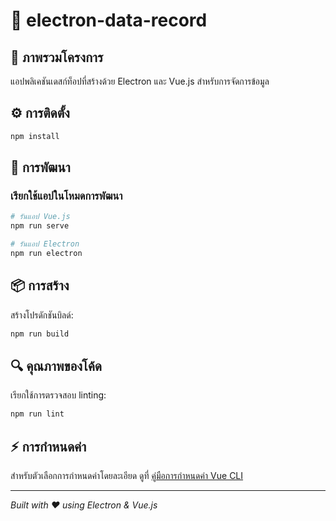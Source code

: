 # 📱 electron-data-record

## 🌟 ภาพรวมโครงการ
แอปพลิเคชันเดสก์ท็อปที่สร้างด้วย Electron และ Vue.js สำหรับการจัดการข้อมูล

## ⚙️ การติดตั้ง
```bash
npm install
```

## 🚀 การพัฒนา
### เรียกใช้แอปในโหมดการพัฒนา
```bash
# รันแอป Vue.js
npm run serve

# รันแอป Electron
npm run electron
```

## 📦 การสร้าง
สร้างโปรดักชันบิลด์:
```bash
npm run build
```

## 🔍 คุณภาพของโค้ด
เรียกใช้การตรวจสอบ linting:
```bash
npm run lint
```

## ⚡ การกำหนดค่า
สำหรับตัวเลือกการกำหนดค่าโดยละเอียด ดูที่ [คู่มือการกำหนดค่า Vue CLI](https://cli.vuejs.org/config/)

---
*Built with ❤️ using Electron & Vue.js*
